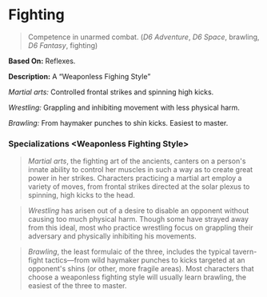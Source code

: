 Fighting
========

> Competence in unarmed combat. (<cite>D6 Adventure</cite>, <cite>D6 Space</cite>, brawling, <cite>D6 Fantasy</cite>, fighting)

__Based On:__ Reflexes.

__Description:__ A <q cite=''>Weaponless Fighing Style</q>

_Martial arts:_ Controlled frontal strikes and spinning high kicks.

_Wrestling:_ Grappling and inhibiting movement with less physical harm.

_Brawling:_ From haymaker punches to shin kicks. Easiest to master.

### Specializations &lt;Weaponless Fighting Style&gt;

> _Martial arts_, the fighting art of the ancients, canters on a person's innate ability to control her muscles in such a way as to create great power in her strikes. Characters practicing a martial art employ a variety of moves, from frontal strikes directed at the solar plexus to spinning, high kicks to the head.

> _Wrestling_ has arisen out of a desire to disable an opponent without causing too much physical harm. Though some have strayed away from this ideal, most who practice wrestling focus on grappling their adversary and physically inhibiting his movements.

> _Brawling_, the least formulaic of the three, includes the typical tavern-fight tactics—from wild haymaker punches to kicks targeted at an opponent's shins (or other, more fragile areas). Most characters that choose a weaponless fighting style will usually learn brawling, the easiest of the three to master.
